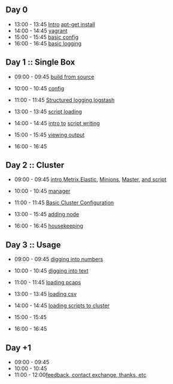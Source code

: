 
## Day 0

 * 13:00 - 13:45 [Intro](/bro/day_intro/README.md)  [apt-get install](/bro/day_intro/AptGetInstall.md)
 * 14:00 - 14:45 [vagrant](/bro/day_intro/BTIGEK-easybutton-singlehost.sh)
 * 15:00 - 15:45 [basic config](/bro/day_intro/BasicConf.md)
 * 16:00 - 16:45 [basic logging](/bro/day_intro/BasicLogging.md)

## Day 1 :: Single Box

 * 09:00 - 09:45 [build from source](/bro/day_1/BuildFromSource.md)
 * 10:00 - 10:45 [config](/bro/day_1/Config.md)
 * 11:00 - 11:45 [Structured logging](/bro/day_1/AdvancedLogging0.md),[logstash](/bro/day_1/AdvancedLoggingLogstash.md)


 * 13:00 - 13:45 [script loading](/bro/day_1/LoadScript.md)
 * 14:00 - 14:45 [intro to](/bro/day_intro/BasicScripting.md) [script writing](/bro/day_intro/Scripting.md)
 * 15:00 - 15:45 [viewing output]()
 * 16:00 - 16:45


## Day 2 :: Cluster

* 09:00 - 09:45 [intro](/bro/day_2/ClusterBasics.md),[Metrix](/suricata/day_2/SetUpMetrics.md),[Elastic](/suricata/day_2/SetUpElastic.md), [Minions](/suricata/day_2/SetUpMinions.md), [Master](/suricata/day_2/SetUpMaster.md), [and script](/bro/day_2/boxes/Vagrantfile)
* 10:00 - 10:45 [manager](/bro/day_2/Manager.md)
* 11:00 - 11:45 [Basic Cluster Configuration](/bro/day_2/ClusterConf.md)



* 13:00 - 15:45 [adding node](/bro/day_2/ClusterAddNode.md)
* 16:00 - 16:45 [housekeeping](/bro/day_2/Cron.md)


## Day 3 :: Usage

* 09:00 - 09:45 [digging into numbers](/common/Telegraf.md)
* 10:00 - 10:45 [digging into text](/common/Kibana4.md)
* 11:00 - 11:45 [loading pcaps](/bro/day_3/LoadPcaps.md)


* 13:00 - 13:45 [loading csv](/bro/day_3/csv2elasticsearch.md)
* 14:00 - 14:45 [loading scripts to cluster](/bro/day_3/scripts2cluster.md)
* 15:00 - 15:45
* 16:00 - 16:45

## Day +1

* 09:00 - 09:45 []()
* 10:00 - 10:45[]()
* 11:00 - 12:00[feedback, contact exchange, thanks, etc]()

